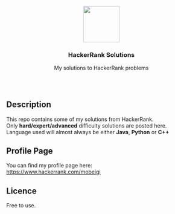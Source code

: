 <p align="center">
<img src="https://i.imgur.com/WusMbl0.png" height="96px" width="96px" />
<br/>
<h3 align="center">HackerRank Solutions</h3>
<p align="center">My solutions to HackerRank problems</p>
<h2></h2>
</p>
<br />

## Description
This repo contains some of my solutions from HackerRank.  
Only **hard/expert/advanced** difficulty solutions are posted here.  
Language used will almost always be either **Java**, **Python** or **C++**

## Profile Page
You can find my profile page here:  
https://www.hackerrank.com/mobeigi

## Licence
Free to use.

